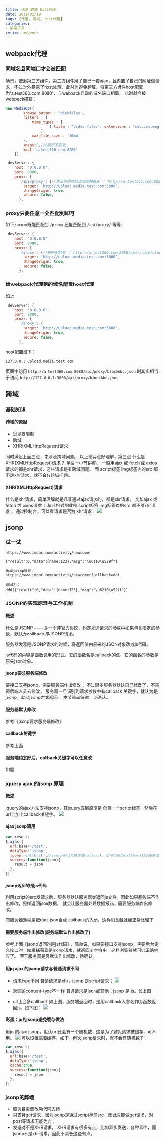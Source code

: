 ```yaml
---
title: 代理 跨域 host代理
date: 2021/01/19
tags: [代理, 跨域, host代理]
categories: 
- 前端工具
series: webpack
---
```


## webpack代理
### 同域名且同端口才会被匹配
场景，使用第三方组件，第三方组件用了自己一套ajax，且内置了自己的网址做请求，不过对外暴露了host处理，此时为避免跨域，将第三方组件host配置为'a.test360.com:8080'，与webpack启动的域名端口相同。
此时就会被webpack捕获：
```js
new MediaUp({
        browse_button : 'pickfiles',
        filters : {
            mime_types : [
                    { title : "Video files", extensions : "wmv,avi,mpg,mpeg,3gp,mov,mp4,flv,f4v,m4v,m2t,mts,rmvb,vob,mkv"}
                ],
            max_file_size : '30mb'
        },
        snaps:8,//0表示不获取
        host:'a.test360.com:8080'
    });
```
```js
 devServer: {
    host: '0.0.0.0',
    port: 8080,
    proxy: {
      '/api/proxy': {//第三方组件的请求会被捕获 ： http://a.test360.com:8080/api/proxy/blockAbc.json
        target: 'http://upload.media.test.com:3000',
        changeOrigin: true,
        secure: false,
      }, 
```

### proxy只要任意一处匹配到即可
如下`/proxy`既能匹配到 `/proxy` 还能匹配到 `/api/proxy/` 等等:
```js
 devServer: {
    host: '0.0.0.0',
    port: 8080,
    proxy: {
      '/proxy': {//被匹配的有 ： http://a.test360.com:8080/api/proxy/blockAbc.json  与 http://a.test360.com:8080/proxy/blockAbc.json
        target: 'http://upload.media.test.com:3000',
        changeOrigin: true,
        secure: false,
      }, 
```
### 给webpack代理到的域名配置host代理
如上
```js
 devServer: {
    host: '0.0.0.0',
    port: 8080,
    proxy: {
      '/proxy': {
        target: 'http://upload.media.test.com:3000',
        changeOrigin: true,
        secure: false,
      }, 
```
host配置如下：
```
127.0.0.1 upload.media.test.com
```
 页面中访问 `http://a.test360.com:8080/api/proxy/blockAbc.json` 时其实相当于访问 `http://127.0.0.1:3000/api/proxy/blockAbc.json`

## 跨域
### 基础知识

#### 跨域的原因

- 浏览器限制
- 跨域
- XHR(XMLHttpRequest)请求

同时满足上面三点，才涉及跨域问题。
以上前两点好理解，第三点 什么是 XHR(XMLHttpRequest)请求？
单独一小节讲解。
一般用ajax 或 fetch 或 axios 请求的都是xhr请求，这些请求是有跨域问题。
而 script标签 img标签内的src 都不是xhr请求，就不会有跨域问题。
#### XHR(XMLHttpRequest)请求
什么是xhr请求，简单理解就是凡事通过ajax请求的，都是xhr请求， 比如ajax 或 fetch 或 axios请求；
与此相对的就是 script标签 img标签内的src 都不是xhr请求；
通过控制台，可以看请求是否为 xhr请求：
![](/image/proxy/xhr.png)

## jsonp
### 试一试
```
https://www.imooc.com/activity/newcomer

{"result":0,"data":{name:123},"msg":"\u6210\u529f"}

改成jsonp就是：
https://www.imooc.com/activity/newcomer?callback=ddd

返回为：
ddd({"result":0,"data":{name:123},"msg":"\u6210\u529f"}）
```
### JSONP的实现原理与工作机制

#### 概述

什么是JSONP —— 是一个非官方协议，约定发送请求的参数中如果包含指定的参数，默认为callback.即JSONP请求。

服务器发现是JSONP请求的时候，将返回值由原来的JSON对象改成js代码。

js代码的内容是函数调用的形式，它的函数名是callback的值，它的函数的参数是原先json对象。

#### jsonp要求服务端修改
要接口支持jsonp，需要服务端作出修改；
不过很多服务器默认自己修改了，不需要后端人员去修改， 服务器一旦识别到请求参数中有callback 关键字，就认为是jsonp，就以jsonp方式返回。
本节观点待进一步确认。

#### 服务器默认修改
参考《jsonp要求服务端修改》

#### callback关键字
参考上面
#### 服务端约定好后，callback关键字可以任意改
如题
### jquery ajax 的jsonp 原理
#### 概述
jquery的ajax方法支持jsonp，其jquery底层原理是 创建一个script标签，然后在url上加上callback关键字。
![](/image/proxy/cache.jpg)
#### ajax jsonp调用
```js
var result;
$.ajax({
  url:base+'/test',
  dataType:'jsonp',
  jsonp:'callback',//jsonp默认关键字是callback，也可以改为callback123任意名字
  success:function(json){
    result = json
  },
})
```
#### jsonp返回的是js代码
利用script的src发请求后，服务器默认服务器会返回js文件，因此如果服务端不作出修改，照样返回json数据，
就会让服务器处理数据报错，需要服务端作出修改。

而服务器通常是把data json当成 callback的入参，这样浏览器就能正常处理了
#### 需要服务端作出修改(服务端默认作出修改了)
参考上面《jsonp返回的是js代码》；
简单说，如果要接口支持jsonp，需要后台定义接口时，如果捕获到是jsonp请求，就返回js 字符串，这样浏览器就可以正确响应了。
至于服务器是否默认作出修改，待确认。

#### 用jq ajax 的jsonp请求与普通请求不同
- 请求type不同
  普通请求是xhr，jsonp 是script请求；
![](/image/proxy/jsonp.jpg)

- 返回的content-type不一样
普通请求是json或其他；jsonp 是 js。如上图

- url上会多callback
如上图，服务端返回时，是用callback入参名作为函数返回js，如下图：
![](/image/proxy/jsonp2.jpg)

#### 彩蛋：jq的jsonp避免缓存做法
用jq 的ajax jsonp，默认url还会有一个随机数，这是为了避免请求被缓存，可不用。
![](/image/proxy/cache.jpg)
可以设置需要缓存，如下，再次jsonp请求时，就不会有随机数了：
```js
var result;
$.ajax({
  url:base+'/test',
  dataType:'jsonp',
  cache:true,
  success:function(json){
    result = json
  },
})
```

### jsonp的弊端
- 服务器需要改动代码支持
- 只支持get请求，因为jsonp是通过script标签src，因此只能做get请求，对post等请求无能为力；
- 发送对不是XHR请求， XHR请求有很多有点，比如异步发送，各种事件，而jsonp不是xhr请求，因此不具备这些有点。









